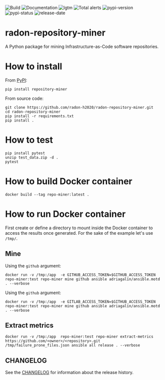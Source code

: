 ![Build](https://github.com/radon-h2020/radon-repository-miner/workflows/Build/badge.svg)
![Documentation](https://github.com/radon-h2020/radon-repository-miner/workflows/Documentation/badge.svg)
![lgtm](https://img.shields.io/lgtm/grade/python/github/radon-h2020/radon-repository-miner)
![Total alerts](https://img.shields.io/lgtm/alerts/github/radon-h2020/radon-repository-miner)
![pypi-version](https://img.shields.io/pypi/v/repository-miner)
![pypi-status](https://img.shields.io/pypi/status/repository-miner)
![release-date](https://img.shields.io/github/release-date/radon-h2020/radon-repository-miner)


# radon-repository-miner
A Python package for mining Infrastructure-as-Code software repositories.

# How to install

From [PyPI](https://pypi.org/project/repository-miner/):

```pip install repository-miner```

From source code:

```text
git clone https://github.com/radon-h2020/radon-repository-miner.git
cd radon-repository-miner
pip install -r requirements.txt
pip install .
```

# How to test

```text
pip install pytest
unzip test_data.zip -d .
pytest
```


# How to build Docker container

`docker build --tag repo-miner:latest .`

# How to run Docker container

First create or define a directory to mount inside the Docker container to access the results once generated.
For the sake of the example let's use `/tmp/`.
 
## Mine

Using the `github` argument:

`docker run -v /tmp:/app  -e GITHUB_ACCESS_TOKEN=$GITHUB_ACCESS_TOKEN repo-miner:test repo-miner mine github ansible adriagalin/ansible.motd . --verbose`

Using the `github` argument:

`docker run -v /tmp:/app  -e GITLAB_ACCESS_TOKEN=$GITHUB_ACCESS_TOKEN repo-miner:test repo-miner mine github ansible adriagalin/ansible.motd . --verbose`


## Extract metrics

`docker run -v /tmp:/app  repo-miner:test repo-miner extract-metrics https://github.com/<owner>/<repository>.git /tmp/failure_prone_files.json ansible all release . --verbose`


## CHANGELOG
See the [CHANGELOG](CHANGELOG.md) for information about the release history.

